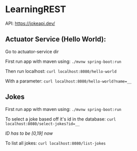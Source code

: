 # LearningREST

API: https://jokeapi.dev/

## Actuator Service (Hello World):

Go to actuator-service dir

First run app with maven using: `./mvnw spring-boot:run`

Then run localhost: `curl localhost:8080/hello-world`

With a parameter: `curl localhost:8080/hello-world?name=__`

## Jokes

First run app with maven using: `./mvnw spring-boot:run`

To select a joke based off it's id in the database: `curl localhost:8080/select-jokes?id=__`

*ID has to be [0,19] now*

To list all jokes: `curl localhost:8080/list-jokes`
